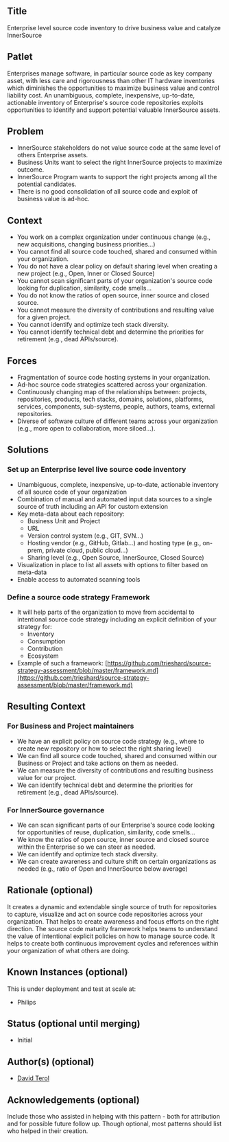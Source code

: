 ## Title

Enterprise level source code inventory to drive business value and catalyze InnerSource

## Patlet

Enterprises manage software, in particular source code as key company asset, with less care and rigorousness than other IT hardware inventories which diminishes the opportunities to maximize business value and control liability cost. An unambiguous, complete, inexpensive, up-to-date, actionable inventory of Enterprise's source code repositories exploits opportunities to identify and support potential valuable InnerSource assets.

## Problem

* InnerSource stakeholders do not value source code at the same level of others Enterprise assets.
* Business Units want to select the right InnerSource projects to maximize outcome.
* InnerSource Program wants to support the right projects among all the potential candidates.
* There is no good consolidation of all source code and exploit of business value is ad-hoc.

## Context

* You work on a complex organization under continuous change (e.g., new acquisitions, changing business priorities...)
* You cannot find all source code touched, shared and consumed within your organization.
* You do not have a clear policy on default sharing level when creating a new project (e.g., Open, Inner or Closed Source)
* You cannot scan significant parts of your organization's source code looking for duplication, similarity, code smells...
* You do not know the ratios of open source, inner source and closed source.
* You cannot measure the diversity of contributions and resulting value for a given project.
* You cannot identify and optimize tech stack diversity.
* You cannot identify technical debt and determine the priorities for retirement (e.g., dead APIs/source).

## Forces

* Fragmentation of source code hosting systems in your organization.
* Ad-hoc source code strategies scattered across your organization.
* Continuously changing map of the relationships between: projects, repositories, products, tech stacks, domains, solutions, platforms, services, components, sub-systems, people, authors, teams, external repositories.
* Diverse of software culture of different teams across your organization (e.g., more open to collaboration, more siloed...).

## Solutions

### Set up an Enterprise level live source code inventory

* Unambiguous, complete, inexpensive, up-to-date, actionable inventory of all source code of your organization
* Combination of manual and automated input data sources to a single source of truth including an API for custom extension
* Key meta-data about each repository:
  * Business Unit and Project
  * URL
  * Version control system (e.g., GIT, SVN...)
  * Hosting vendor (e.g., GitHub, Gitlab...) and hosting type (e.g., on-prem, private cloud, public cloud...)
  * Sharing level (e.g., Open Source, InnerSource, Closed Source)
* Visualization in place to list all assets with options to filter based on meta-data
* Enable access to automated scanning tools

### Define a source code strategy Framework

* It will help parts of the organization to move from accidental to intentional source code strategy including an explicit definition of your strategy for:
  * Inventory
  * Consumption
  * Contribution
  * Ecosystem
* Example of such a framework: [https://github.com/trieshard/source-strategy-assessment/blob/master/framework.md](https://github.com/trieshard/source-strategy-assessment/blob/master/framework.md)

## Resulting Context

### For Business and Project maintainers

* We have an explicit policy on source code strategy (e.g., where to create new repository or how to select the right sharing level)
* We can find all source code touched, shared and consumed within our Business or Project and take actions on them as needed.
* We can measure the diversity of contributions and resulting business value for our project.
* We can identify technical debt and determine the priorities for retirement (e.g., dead APIs/source).

### For InnerSource governance

* We can scan significant parts of our Enterprise's source code looking for opportunities of reuse, duplication, similarity, code smells...
* We know the ratios of open source, inner source and closed source within the Enterprise so we can steer as needed.
* We can identify and optimize tech stack diversity.
* We can create awareness and culture shift on certain organizations as needed (e.g., ratio of Open and InnerSource below average)

## Rationale (optional)

It creates a dynamic and extendable single source of truth for repositories to capture, visualize and act on source code repositories across your organization. That helps to create awareness and focus efforts on the right direction. The source code maturity framework helps teams to understand the value of intentional explicit policies on how to manage source code. It helps to create both continuous improvement cycles and references within your organization of what others are doing.

## Known Instances (optional)

This is under deployment and test at scale at:

* Philips

## Status (optional until merging)

* Initial

## Author(s) (optional)

* [David Terol](https://github.com/dterol23)

## Acknowledgements (optional)

Include those who assisted in helping with this pattern - both for attribution and for possible future follow up. Though optional, most patterns should list who helped in their creation.
